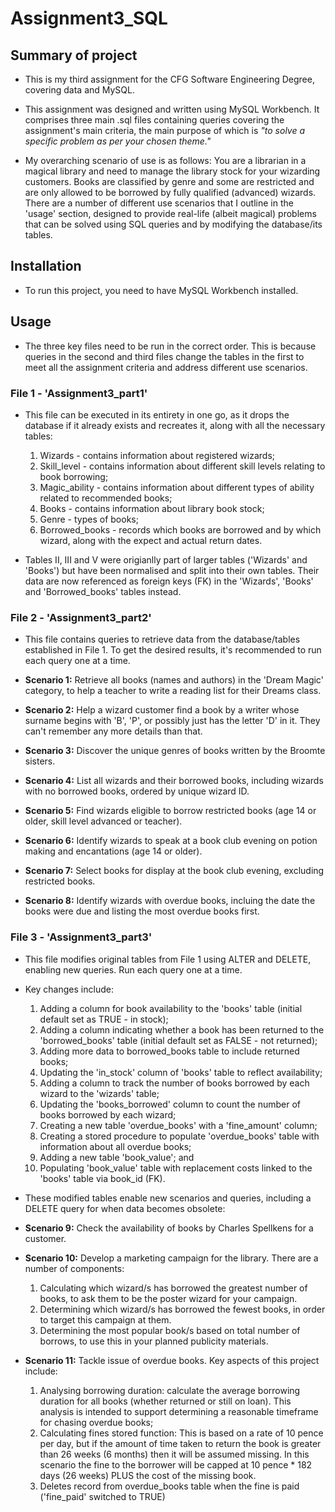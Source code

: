 # Assignment3_SQL

## Summary of project ##

* This is my third assignment for the CFG Software Engineering Degree, covering data and MySQL.

* This assignment was designed and written using MySQL Workbench. It comprises three main .sql files containing queries covering the assignment's main criteria, the main purpose of which is *"to solve a specific problem as per your chosen theme."*

* My overarching scenario of use is as follows: You are a librarian in a magical library and need to manage the library stock for your wizarding customers. Books are classified by genre and some are restricted and are only allowed to be borrowed by fully qualified (advanced) wizards. There are a number of different use scenarios that I outline in the 'usage' section, designed to provide real-life (albeit magical) problems that can be solved using SQL queries and by modifying the database/its tables.

## Installation ##

* To run this project, you need to have MySQL Workbench installed.

## Usage ##

* The three key files need to be run in the correct order. This is because queries in the second and third files change the tables in the first to meet all the assignment criteria and address different use scenarios.

### File 1 - 'Assignment3_part1' ###

* This file can be executed in its entirety in one go, as it drops the database if it already exists and recreates it, along with all the necessary tables:
  1. Wizards - contains information about registered wizards;
  2. Skill_level -  contains information about different skill levels relating to book borrowing;
  3. Magic_ability - contains information about different types of ability related to recommended books;
  4. Books - contains information about library book stock;
  5. Genre - types of books;
  6. Borrowed_books - records which books are borrowed and by which wizard, along with the expect and actual return dates.

* Tables II, III and V were origianlly part of larger tables ('Wizards' and 'Books') but have been normalised and split into their own tables. Their data are now referenced as foreign keys (FK) in the 'Wizards', 'Books' and 'Borrowed_books' tables instead.

### File 2 - 'Assignment3_part2' ### 

* This file contains queries to retrieve data from the database/tables established in File 1. To get the desired results, it's recommended to run each query one at a time.

* **Scenario 1:** Retrieve all books (names and authors) in the 'Dream Magic' category, to help a teacher to write a reading list for their Dreams class.
  
* **Scenario 2:** Help a wizard customer find a book by a writer whose surname begins with 'B', 'P', or possibly just has the letter 'D' in it. They can't remember any more details than that.
  
* **Scenario 3:** Discover the unique genres of books written by the Broomte sisters.
  
* **Scenario 4:** List all wizards and their borrowed books, including wizards with no borrowed books, ordered by unique wizard ID.

* **Scenario 5:** Find wizards eligible to borrow restricted books (age 14 or older, skill level advanced or teacher).

* **Scenario 6:** Identify wizards to speak at a book club evening on potion making and encantations (age 14 or older).

* **Scenario 7:** Select books for display at the book club evening, excluding restricted books.

* **Scenario 8:** Identify wizards with overdue books, incluing the date the books were due and listing the most overdue books first.

### File 3 - 'Assignment3_part3' ### 

* This file modifies original tables from File 1 using ALTER and DELETE, enabling new queries. Run each query one at a time.
  
* Key changes include:
  
  1. Adding a column for book availability to the 'books' table (initial default set as TRUE - in stock);
  2. Adding a column indicating whether a book has been returned to the 'borrowed_books' table (initial default set as FALSE - not returned);
  3. Adding more data to borrowed_books table to include returned books;
  4. Updating the 'in_stock' column of 'books' table to reflect availability;
  5. Adding a column to track the number of books borrowed by each wizard to the 'wizards' table;
  6. Updating the 'books_borrowed' column to count the number of books borrowed by each wizard;
  7. Creating a new table 'overdue_books' with a 'fine_amount' column;
  8. Creating a stored procedure to populate 'overdue_books' table with information about all overdue books;
  9. Adding a new table 'book_value'; and
  10. Populating 'book_value' table with replacement costs linked to the 'books' table via book_id (FK).

* These modified tables enable new scenarios and queries, including a DELETE query for when data becomes obsolete:

* **Scenario 9:** Check the availability of books by Charles Spellkens for a customer.

* **Scenario 10:** Develop a marketing campaign for the library. There are a number of components:
  1. Calculating which wizard/s has borrowed the greatest number of books, to ask them to be the poster wizard for your campaign.
  2. Determining which wizard/s has borrowed the fewest books, in order to target this campaign at them.
  3. Determining the most popular book/s based on total number of borrows, to use this in your planned publicity materials.

* **Scenario 11:** Tackle issue of overdue books. Key aspects of this project include:
  1. Analysing borrowing duration: calculate the average borrowing duration for all books (whether returned or still on loan). This analysis is intended to support determining a reasonable timeframe for chasing overdue books;
  2. Calculating fines stored function: This is based on a rate of 10 pence per day, but if the amount of time taken to return the book is greater than 26 weeks (6 months) then it will be assumed missing. In this scenario the fine to the borrower will be capped at 10 pence * 182 days (26 weeks) PLUS the cost of the missing book.
  3. Deletes record from overdue_books table when the fine is paid ('fine_paid' switched to TRUE)

